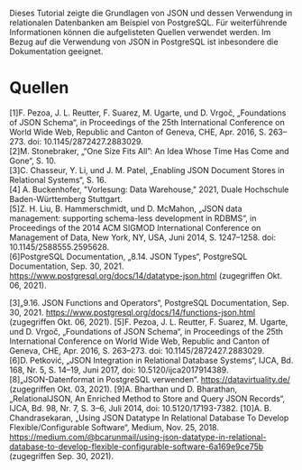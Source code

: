 Dieses Tutorial zeigte die Grundlagen von JSON und dessen Verwendung in relationalen Datenbanken am Beispiel von PostgreSQL. Für weiterführende Informationen können die aufgelisteten Quellen verwendet werden. Im Bezug auf die Verwendung von JSON in PostgreSQL ist inbesondere die Dokumentation geeignet.

# Quellen
[1]F. Pezoa, J. L. Reutter, F. Suarez, M. Ugarte, und D. Vrgoč, „Foundations of JSON Schema“, in Proceedings of the 25th International Conference on World Wide Web, Republic and Canton of Geneva, CHE, Apr. 2016, S. 263–273. doi: 10.1145/2872427.2883029.<br>
[2]M. Stonebraker, „“One Size Fits All”: An Idea Whose Time Has Come and Gone“, S. 10.<br>
[3]C. Chasseur, Y. Li, und J. M. Patel, „Enabling JSON Document Stores in Relational Systems“, S. 16.<br>
[4] A. Buckenhofer, "Vorlesung: Data Warehouse," 2021, Duale Hochschule Baden-Württemberg Stuttgart.<br>
[5]Z. H. Liu, B. Hammerschmidt, und D. McMahon, „JSON data management: supporting schema-less development in RDBMS“, in Proceedings of the 2014 ACM SIGMOD International Conference on Management of Data, New York, NY, USA, Juni 2014, S. 1247–1258. doi: 10.1145/2588555.2595628.<br>
[6]PostgreSQL Documentation, „8.14. JSON Types“, PostgreSQL Documentation, Sep. 30, 2021. https://www.postgresql.org/docs/14/datatype-json.html (zugegriffen Okt. 06, 2021).




[3]„9.16. JSON Functions and Operators“, PostgreSQL Documentation, Sep. 30, 2021. https://www.postgresql.org/docs/14/functions-json.html (zugegriffen Okt. 06, 2021).
[5]F. Pezoa, J. L. Reutter, F. Suarez, M. Ugarte, und D. Vrgoč, „Foundations of JSON Schema“, in Proceedings of the 25th International Conference on World Wide Web, Republic and Canton of Geneva, CHE, Apr. 2016, S. 263–273. doi: 10.1145/2872427.2883029.<br>
[6]D. Petković, „JSON Integration in Relational Database Systems“, IJCA, Bd. 168, Nr. 5, S. 14–19, Juni 2017, doi: 10.5120/ijca2017914389.<br>
[8]„JSON-Datenformat in PostgreSQL verwenden“. https://datavirtuality.de/ (zugegriffen Okt. 03, 2021).
[9]A. Bharthan und D. Bharathan, „RelationalJSON, An Enriched Method to Store and Query JSON Records“, IJCA, Bd. 98, Nr. 7, S. 3–6, Juli 2014, doi: 10.5120/17193-7382.
[10]A. B. Chandrasekaran, „Using JSON Datatype In Relational Database To Develop Flexible/Configurable Software“, Medium, Nov. 25, 2018. https://medium.com/@bcarunmail/using-json-datatype-in-relational-database-to-develop-flexible-configurable-software-6a169e9ce75b (zugegriffen Sep. 30, 2021).